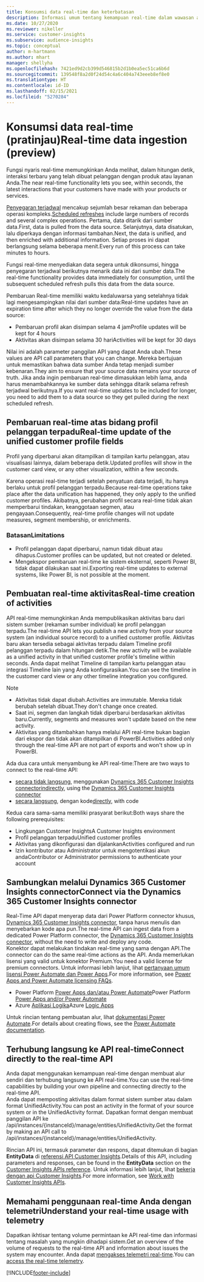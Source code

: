 ```yaml
---
title: Konsumsi data real-time dan keterbatasan
description: Informasi umum tentang kemampuan real-time dalam wawasan audiens.
ms.date: 10/27/2020
ms.reviewer: nikeller
ms.service: customer-insights
ms.subservice: audience-insights
ms.topic: conceptual
author: m-hartmann
ms.author: mhart
manager: shellyha
ms.openlocfilehash: 7421ed9d2cb399d546815b2d1b0ea5ec51ca6b6d
ms.sourcegitcommit: 139548f8a2d0f24d54c4a6c404a743eeeb8ef8e0
ms.translationtype: HT
ms.contentlocale: id-ID
ms.lasthandoff: 02/15/2021
ms.locfileid: "5270284"
---
```

# <a name="real-time-data-ingestion-preview"></a><span data-ttu-id="50540-103">Konsumsi data real-time (pratinjau)</span><span class="sxs-lookup"><span data-stu-id="50540-103">Real-time data ingestion (preview)</span></span>

<span data-ttu-id="50540-104">Fungsi nyaris real-time memungkinkan Anda melihat, dalam hitungan detik, interaksi terbaru yang telah dibuat pelanggan dengan produk atau layanan Anda.</span><span class="sxs-lookup"><span data-stu-id="50540-104">The near real-time functionality lets you see, within seconds, the latest interactions that your customers have made with your products or services.</span></span>

<span data-ttu-id="50540-105">[Penyegaran terjadwal](system.md#schedule-tab) mencakup sejumlah besar rekaman dan beberapa operasi kompleks.</span><span class="sxs-lookup"><span data-stu-id="50540-105">[Scheduled refreshes](system.md#schedule-tab) include large numbers of records and several complex operations.</span></span> <span data-ttu-id="50540-106">Pertama, data ditarik dari sumber data.</span><span class="sxs-lookup"><span data-stu-id="50540-106">First, data is pulled from the data source.</span></span> <span data-ttu-id="50540-107">Selanjutnya, data disatukan, lalu diperkaya dengan informasi tambahan.</span><span class="sxs-lookup"><span data-stu-id="50540-107">Next, the data is unified, and then enriched with additional information.</span></span> <span data-ttu-id="50540-108">Setiap proses ini dapat berlangsung selama beberapa menit.</span><span class="sxs-lookup"><span data-stu-id="50540-108">Every run of this process can take minutes to hours.</span></span>

<span data-ttu-id="50540-109">Fungsi real-time menyediakan data segera untuk dikonsumsi, hingga penyegaran terjadwal berikutnya menarik data ini dari sumber data.</span><span class="sxs-lookup"><span data-stu-id="50540-109">The real-time functionality provides data immediately for consumption, until the subsequent scheduled refresh pulls this data from the data source.</span></span>

<span data-ttu-id="50540-110">Pembaruan Real-time memiliki waktu kedaluwarsa yang setelahnya tidak lagi mengesampingkan nilai dari sumber data:</span><span class="sxs-lookup"><span data-stu-id="50540-110">Real-time updates have an expiration time after which they no longer override the value from the data source:</span></span>

- <span data-ttu-id="50540-111">Pembaruan profil akan disimpan selama 4 jam</span><span class="sxs-lookup"><span data-stu-id="50540-111">Profile updates will be kept for 4 hours</span></span>
- <span data-ttu-id="50540-112">Aktivitas akan disimpan selama 30 hari</span><span class="sxs-lookup"><span data-stu-id="50540-112">Activities will be kept for 30 days</span></span>

<span data-ttu-id="50540-113">Nilai ini adalah parameter panggilan API yang dapat Anda ubah.</span><span class="sxs-lookup"><span data-stu-id="50540-113">These values are API call parameters that you can change.</span></span> <span data-ttu-id="50540-114">Mereka bertujuan untuk memastikan bahwa data sumber Anda tetap menjadi sumber kebenaran.</span><span class="sxs-lookup"><span data-stu-id="50540-114">They aim to ensure that your source data remains your source of truth.</span></span> <span data-ttu-id="50540-115">Jika anda ingin pembaruan real-time dimasukkan lebih lama, anda harus menambahkannya ke sumber data sehingga ditarik selama refresh terjadwal berikutnya.</span><span class="sxs-lookup"><span data-stu-id="50540-115">If you want real-time updates to be included for longer, you need to add them to a data source so they get pulled during the next scheduled refresh.</span></span>

## <a name="real-time-update-of-the-unified-customer-profile-fields"></a><span data-ttu-id="50540-116">Pembaruan real-time atas bidang profil pelanggan terpadu</span><span class="sxs-lookup"><span data-stu-id="50540-116">Real-time update of the unified customer profile fields</span></span>

<span data-ttu-id="50540-117">Profil yang diperbarui akan ditampilkan di tampilan kartu pelanggan, atau visualisasi lainnya, dalam beberapa detik.</span><span class="sxs-lookup"><span data-stu-id="50540-117">Updated profiles will show in the customer card view, or any other visualization, within a few seconds.</span></span>

<span data-ttu-id="50540-118">Karena operasi real-time terjadi setelah penyatuan data terjadi, itu hanya berlaku untuk profil pelanggan terpadu.</span><span class="sxs-lookup"><span data-stu-id="50540-118">Because real-time operations take place after the data unification has happened, they only apply to the unified customer profiles.</span></span> <span data-ttu-id="50540-119">Akibatnya, perubahan profil secara real-time tidak akan memperbarui tindakan, keanggotaan segmen, atau pengayaan.</span><span class="sxs-lookup"><span data-stu-id="50540-119">Consequently, real-time profile changes will not update measures, segment membership, or enrichments.</span></span>

### <a name="limitations"></a><span data-ttu-id="50540-120">Batasan</span><span class="sxs-lookup"><span data-stu-id="50540-120">Limitations</span></span>

- <span data-ttu-id="50540-121">Profil pelanggan dapat diperbarui, namun tidak dibuat atau dihapus.</span><span class="sxs-lookup"><span data-stu-id="50540-121">Customer profiles can be updated, but not created or deleted.</span></span>
- <span data-ttu-id="50540-122">Mengekspor pembaruan real-time ke sistem eksternal, seperti Power BI, tidak dapat dilakukan saat ini.</span><span class="sxs-lookup"><span data-stu-id="50540-122">Exporting real-time updates to external systems, like Power BI, is not possible at the moment.</span></span>

## <a name="real-time-creation-of-activities"></a><span data-ttu-id="50540-123">Pembuatan real-time aktivitas</span><span class="sxs-lookup"><span data-stu-id="50540-123">Real-time creation of activities</span></span>

<span data-ttu-id="50540-124">API real-time memungkinkan Anda mempublikasikan aktivitas baru dari sistem sumber (rekaman sumber individual) ke profil pelanggan terpadu.</span><span class="sxs-lookup"><span data-stu-id="50540-124">The real-time API lets you publish a new activity from your source system (an individual source record) to a unified customer profile.</span></span> <span data-ttu-id="50540-125">Aktivitas baru akan tersedia sebagai aktivitas terpadu dalam Timeline profil pelanggan terpadu dalam hitungan detik.</span><span class="sxs-lookup"><span data-stu-id="50540-125">The new activity will be available as a unified activity in that unified customer profile's timeline within seconds.</span></span> <span data-ttu-id="50540-126">Anda dapat melihat Timeline di tampilan kartu pelanggan atau integrasi Timeline lain yang Anda konfigurasikan.</span><span class="sxs-lookup"><span data-stu-id="50540-126">You can see the timeline in the customer card view or any other timeline integration you configured.</span></span>

> [!NOTE]
>
> - <span data-ttu-id="50540-127">Aktivitas tidak dapat diubah.</span><span class="sxs-lookup"><span data-stu-id="50540-127">Activities are immutable.</span></span> <span data-ttu-id="50540-128">Mereka tidak berubah setelah dibuat.</span><span class="sxs-lookup"><span data-stu-id="50540-128">They don't change once created.</span></span>
> - <span data-ttu-id="50540-129">Saat ini, segmen dan langkah tidak diperbarui berdasarkan aktivitas baru.</span><span class="sxs-lookup"><span data-stu-id="50540-129">Currently, segments and measures won't update based on the new activity.</span></span>
> - <span data-ttu-id="50540-130">Aktivitas yang ditambahkan hanya melalui API real-time bukan bagian dari ekspor dan tidak akan ditampilkan di PowerBI.</span><span class="sxs-lookup"><span data-stu-id="50540-130">Activities added only through the real-time API are not part of exports and won't show up in PowerBI.</span></span>

<span data-ttu-id="50540-131">Ada dua cara untuk menyambung ke API real-time:</span><span class="sxs-lookup"><span data-stu-id="50540-131">There are two ways to connect to the real-time API:</span></span>

- <span data-ttu-id="50540-132">[secara tidak langsung](#connect-via-the-dynamics-365-customer-insights-connector), menggunakan [Dynamics 365 Customer Insights connector](https://docs.microsoft.com/connectors/customerinsights/)</span><span class="sxs-lookup"><span data-stu-id="50540-132">[indirectly](#connect-via-the-dynamics-365-customer-insights-connector), using the [Dynamics 365 Customer Insights connector](https://docs.microsoft.com/connectors/customerinsights/)</span></span>
- <span data-ttu-id="50540-133">[secara langsung](#connect-directly-to-the-real-time-api), dengan kode</span><span class="sxs-lookup"><span data-stu-id="50540-133">[directly](#connect-directly-to-the-real-time-api), with code</span></span>

<span data-ttu-id="50540-134">Kedua cara sama-sama memiliki prasyarat berikut:</span><span class="sxs-lookup"><span data-stu-id="50540-134">Both ways share the following prerequisites:</span></span>

- <span data-ttu-id="50540-135">Lingkungan Customer Insights</span><span class="sxs-lookup"><span data-stu-id="50540-135">A Customer Insights environment</span></span>
- <span data-ttu-id="50540-136">Profil pelanggan terpadu</span><span class="sxs-lookup"><span data-stu-id="50540-136">Unified customer profiles</span></span>
- <span data-ttu-id="50540-137">Aktivitas yang dikonfigurasi dan dijalankan</span><span class="sxs-lookup"><span data-stu-id="50540-137">Activities configured and run</span></span>
- <span data-ttu-id="50540-138">Izin kontributor atau Administrator untuk mengotentikasi akun anda</span><span class="sxs-lookup"><span data-stu-id="50540-138">Contributor or Administrator permissions to authenticate your account</span></span>

## <a name="connect-via-the-dynamics-365-customer-insights-connector"></a><span data-ttu-id="50540-139">Sambungkan melalui Dynamics 365 Customer Insights connector</span><span class="sxs-lookup"><span data-stu-id="50540-139">Connect via the Dynamics 365 Customer Insights connector</span></span>

<span data-ttu-id="50540-140">Real-Time API dapat menyerap data dari Power Platform connector khusus, [Dynamics 365 Customer Insights connector](https://docs.microsoft.com/connectors/customerinsights/), tanpa harus menulis dan menyebarkan kode apa pun.</span><span class="sxs-lookup"><span data-stu-id="50540-140">The real-time API can ingest data from a dedicated Power Platform connector, the [Dynamics 365 Customer Insights connector](https://docs.microsoft.com/connectors/customerinsights/), without the need to write and deploy any code.</span></span>    
<span data-ttu-id="50540-141">Konektor dapat melakukan tindakan real-time yang sama dengan API.</span><span class="sxs-lookup"><span data-stu-id="50540-141">The connector can do the same real-time actions as the API.</span></span> <span data-ttu-id="50540-142">Anda memerlukan lisensi yang valid untuk konektor Premium.</span><span class="sxs-lookup"><span data-stu-id="50540-142">You need a valid license for premium connectors.</span></span> <span data-ttu-id="50540-143">Untuk informasi lebih lanjut, lihat [pertanyaan umum lisensi Power Automate dan Power Apps](https://docs.microsoft.com/power-platform/admin/powerapps-flow-licensing-faq).</span><span class="sxs-lookup"><span data-stu-id="50540-143">For more information, see [Power Apps and Power Automate licensing FAQs](https://docs.microsoft.com/power-platform/admin/powerapps-flow-licensing-faq).</span></span>

- <span data-ttu-id="50540-144">Power Platform [Power Apps dan/atau Power Automate](https://docs.microsoft.com/connectors/)</span><span class="sxs-lookup"><span data-stu-id="50540-144">Power Platform [Power Apps and/or Power Automate](https://docs.microsoft.com/connectors/)</span></span>
- <span data-ttu-id="50540-145">Azure [Aplikasi Logika](https://docs.microsoft.com/azure/connectors/apis-list)</span><span class="sxs-lookup"><span data-stu-id="50540-145">Azure [Logic Apps](https://docs.microsoft.com/azure/connectors/apis-list)</span></span>

<span data-ttu-id="50540-146">Untuk rincian tentang pembuatan alur, lihat [dokumentasi Power Automate](https://docs.microsoft.com/power-automate/).</span><span class="sxs-lookup"><span data-stu-id="50540-146">For details about creating flows, see the [Power Automate documentation](https://docs.microsoft.com/power-automate/).</span></span>

## <a name="connect-directly-to-the-real-time-api"></a><span data-ttu-id="50540-147">Terhubung langsung ke API real-time</span><span class="sxs-lookup"><span data-stu-id="50540-147">Connect directly to the real-time API</span></span>

<span data-ttu-id="50540-148">Anda dapat menggunakan kemampuan real-time dengan membuat alur sendiri dan terhubung langsung ke API real-time.</span><span class="sxs-lookup"><span data-stu-id="50540-148">You can use the real-time capabilities by building your own pipeline and connecting directly to the real-time API.</span></span>    
<span data-ttu-id="50540-149">Anda dapat memposting aktivitas dalam format sistem sumber atau dalam format UnifiedActivity.</span><span class="sxs-lookup"><span data-stu-id="50540-149">You can post an activity in the format of your source system or in the UnifiedActivity format.</span></span> <span data-ttu-id="50540-150">Dapatkan format dengan membuat panggilan API ke /api/instances/{instanceId}/manage/entities/UnifiedActivity.</span><span class="sxs-lookup"><span data-stu-id="50540-150">Get the format by making an API call to /api/instances/{instanceId}/manage/entities/UnifiedActivity.</span></span>

<span data-ttu-id="50540-151">Rincian API ini, termasuk parameter dan respons, dapat ditemukan di bagian **EntityData** di [referensi API Customer Insights](https://developer.ci.ai.dynamics.com/api-details#api=CustomerInsights).</span><span class="sxs-lookup"><span data-stu-id="50540-151">Details of this API, including parameters and responses, can be found in the **EntityData** section on the [Customer Insights APIs reference](https://developer.ci.ai.dynamics.com/api-details#api=CustomerInsights).</span></span> <span data-ttu-id="50540-152">Untuk informasi lebih lanjut, lihat [bekerja dengan api Customer Insights](apis.md).</span><span class="sxs-lookup"><span data-stu-id="50540-152">For more information, see [Work with Customer Insights APIs](apis.md).</span></span>

## <a name="understand-your-real-time-usage-with-telemetry"></a><span data-ttu-id="50540-153">Memahami penggunaan real-time Anda dengan telemetri</span><span class="sxs-lookup"><span data-stu-id="50540-153">Understand your real-time usage with telemetry</span></span>

<span data-ttu-id="50540-154">Dapatkan ikhtisar tentang volume permintaan ke API real-time dan informasi tentang masalah yang mungkin dihadapi sistem.</span><span class="sxs-lookup"><span data-stu-id="50540-154">Get an overview of the volume of requests to the real-time API and information about issues the system may encounter.</span></span> <span data-ttu-id="50540-155">Anda dapat [mengakses telemetri real-time](system.md#api-usage-tab).</span><span class="sxs-lookup"><span data-stu-id="50540-155">You can [access the real-time telemetry](system.md#api-usage-tab).</span></span> 


[!INCLUDE[footer-include](../includes/footer-banner.md)]